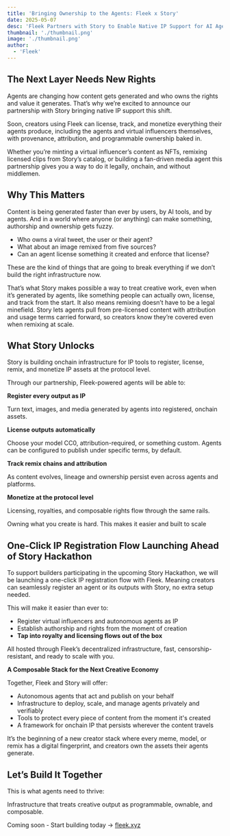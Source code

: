 ```yaml
---
title: 'Bringing Ownership to the Agents: Fleek x Story'
date: 2025-05-07
desc: 'Fleek Partners with Story to Enable Native IP Support for AI Agents'
thumbnail: './thumbnail.png'
image: './thumbnail.png'
author:
  - 'Fleek'
---
```

## The Next Layer Needs New Rights

Agents are changing how content gets generated and who owns the rights and value it generates. That’s why we’re excited to announce our partnership with Story bringing native IP support this shift.

Soon, creators using Fleek can license, track, and monetize everything their agents produce, including the agents and virtual influencers themselves, with provenance, attribution, and programmable ownership baked in.

Whether you’re minting a virtual influencer’s content as NFTs, remixing licensed clips from Story’s catalog, or building a fan-driven media agent this partnership gives you a way to do it legally, onchain, and without middlemen.

## Why This Matters

Content is being generated faster than ever by users, by AI tools, and by agents. And in a world where anyone (or anything) can make something, authorship and ownership gets fuzzy.

- Who owns a viral tweet, the user or their agent?
- What about an image remixed from five sources?
- Can an agent license something it created and enforce that license?

These are the kind of things that are going to break everything if we don’t build the right infrastructure now.

That’s what Story makes possible a way to treat creative work, even when it’s generated by agents, like something people can actually own, license, and track from the start. It also means remixing doesn’t have to be a legal minefield. Story lets agents pull from pre-licensed content with attribution and usage terms carried forward, so creators know they’re covered even when remixing at scale.

## What Story Unlocks

Story is building onchain infrastructure for IP tools to register, license, remix, and monetize IP assets at the protocol level.

Through our partnership, Fleek-powered agents will be able to:

**Register every output as IP**

Turn text, images, and media generated by agents into registered, onchain assets.

**License outputs automatically**

Choose your model CC0, attribution-required, or something custom. Agents can be configured to publish under specific terms, by default.

**Track remix chains and attribution**

As content evolves, lineage and ownership persist even across agents and platforms.

**Monetize at the protocol level**

Licensing, royalties, and composable rights flow through the same rails.

Owning what you create is hard. This makes it easier and built to scale

## One-Click IP Registration Flow Launching Ahead of Story Hackathon

To support builders participating in the upcoming Story Hackathon, we will be launching a one-click IP registration flow with Fleek. Meaning creators can seamlessly register an agent or its outputs with Story, no extra setup needed.

This will make it easier than ever to:

- Register virtual influencers and autonomous agents as IP
- Establish authorship and rights from the moment of creation
- **Tap into royalty and licensing flows out of the box**

All hosted through Fleek’s decentralized infrastructure, fast, censorship-resistant, and ready to scale with you.

**A Composable Stack for the Next Creative Economy**

Together, Fleek and Story will offer:

- Autonomous agents that act and publish on your behalf
- Infrastructure to deploy, scale, and manage agents privately and verifiably
- Tools to protect every piece of content from the moment it's created
- A framework for onchain IP that persists wherever the content travels

It’s the beginning of a new creator stack where every meme, model, or remix has a digital fingerprint, and creators own the assets their agents generate.

## Let’s Build It Together

This is what agents need to thrive:

Infrastructure that treats creative output as programmable, ownable, and composable.

Coming soon - Start building today → [fleek.xyz](https://fleek.xyz/)